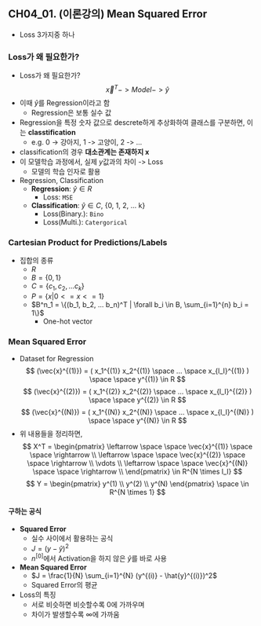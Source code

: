 ## CH04_01. (이론강의) Mean Squared Error
- Loss 3가지중 하나

### Loss가 왜 필요한가?
- Loss가 왜 필요한가?
$$
\vec{x}^T -> Model -> \hat{y}
$$
- 이때 $\hat{y}$를 Regression이라고 함
  - Regression은 보통 실수 값
- Regression을 특정 숫자 값으로 descrete하게 추상화하여 클래스를 구분하면, 이는 **classtification**
  - e.g. 0 -> 강아지, 1 -> 고양이, 2 -> ...
- classification의 경우 **대소관계는 존재하지 x**
- 이 모델학습 과정에서, 실제 $y$값과의 차이 -> Loss
  - 모델의 학습 인자로 활용
- Regression, Classification
  - **Regression**: $\hat{y} \in R$
    - Loss: `MSE`
  - **Classification**: $\hat{y} \in C$, {0, 1, 2, ... k}
    - Loss(Binary.): `Bino`
    - Loss(Multi.): `Catergorical`

### Cartesian Product for Predictions/Labels
- 집합의 종류
  - $R$
  - $B = \{0, 1\}$
  - $C = \{c_1, c_2, ... c_k\}$
  - $P = \{x|0 <= x <= 1 \}$
  - $B^n_1 = \{(b_1, b_2, ... b_n)^T | \forall b_i \in B, \sum_{i=1}^{n} b_i = 1\}$
    - One-hot vector

### Mean Squared Error
- Dataset for Regression
$$
(\vec{x}^{(1)}) = ( x_1^{(1)} x_2^{(1)} \space ... \space x_{l_I}^{(1)} ) \space \space y^{(1)} \in R
$$
$$
(\vec{x}^{(2)}) = ( x_1^{(2)} x_2^{(2)} \space ... \space x_{l_I}^{(2)} ) \space \space y^{(2)} \in R
$$
$$
(\vec{x}^{(N)}) = ( x_1^{(N)} x_2^{(N)} \space ... \space x_{l_I}^{(N)} ) \space \space y^{(N)} \in R
$$
- 위 내용들을 정리하면,
$$
X^T = \begin{pmatrix} 
\leftarrow \space \space \vec{x}^{(1)} \space \space \rightarrow \\
\leftarrow \space \space \vec{x}^{(2)} \space \space \rightarrow \\
\vdots \\
\leftarrow \space \space \vec{x}^{(N)} \space \space \rightarrow \\
\end{pmatrix} \in R^{N \times l_I}
$$
$$
Y = \begin{pmatrix}
y^(1) \\
y^(2) \\
y^(N) \end{pmatrix} \space \in R^{N \times 1}
$$

#### 구하는 공식
- **Squared Error**
  - 실수 사이에서 활용하는 공식
  - $J = (y -\hat{y})^2$
  - $n^{[0]}$에서 Activation을 하지 않은 $\hat{y}$를 바로 사용
- **Mean Squared Error**
  - $J = \frac{1}{N} \sum_{i=1}^{N} (y^{(i)} - \hat{y}^{(i)})^2$
  - Squared Error의 평균
- Loss의 특징
  - 서로 비슷하면 비슷할수록 0에 가까우며
  - 차이가 발생할수록 $\infty$에 가까움
